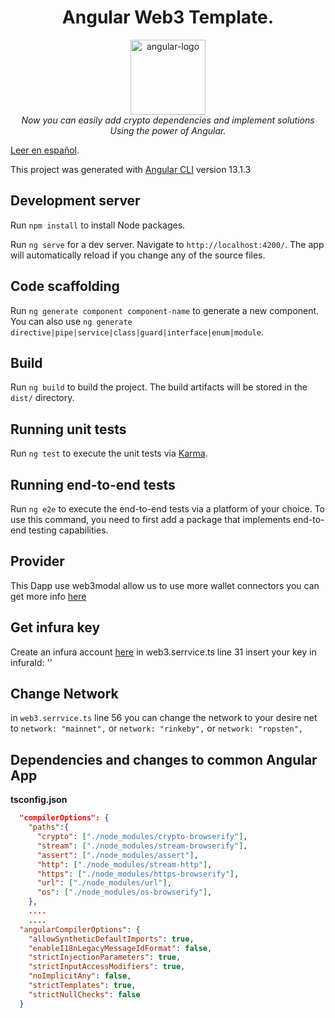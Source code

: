 <h1 align="center">Angular Web3 Template.</h1>

<p align="center">
  <img src="https://angular.io/assets/images/logos/angular/angular.svg" alt="angular-logo" width="120px" height="120px"/>
  <br>
  <i>Now you can easily add crypto dependencies and implement solutions 
    <br>Using the power of Angular.</i>
  <br>
</p>






[Leer en español][español].

[español]: README%5BES%5D.md


This project was generated with [Angular CLI](https://github.com/angular/angular-cli) version 13.1.3

## Development server
Run `npm install` to install Node packages.

Run `ng serve` for a dev server. Navigate to `http://localhost:4200/`. The app will automatically reload if you change
any of the source files.

## Code scaffolding

Run `ng generate component component-name` to generate a new component. You can also
use `ng generate directive|pipe|service|class|guard|interface|enum|module`.

## Build

Run `ng build` to build the project. The build artifacts will be stored in the `dist/` directory.

## Running unit tests

Run `ng test` to execute the unit tests via [Karma](https://karma-runner.github.io).

## Running end-to-end tests
Run `ng e2e` to execute the end-to-end tests via a platform of your choice. To use this command, you need to first add a
package that implements end-to-end testing capabilities.

## Provider
This Dapp use web3modal allow us to use more wallet connectors
you can get more info [here](https://github.com/Web3Modal/web3modal)

## Get infura key

Create an infura account [here](https://infura.io/)
in web3.serrvice.ts line 31 insert your key in infuraId: ''

## Change Network

in ``web3.serrvice.ts`` line 56 you can change the network to your desire net
to  ``network: "mainnet",`` or ``network: "rinkeby",`` or ``network: "ropsten",``


## Dependencies and changes to common Angular App

**tsconfig.json**

```json 
  "compilerOptions": {
    "paths":{
      "crypto": ["./node_modules/crypto-browserify"],
      "stream": ["./node_modules/stream-browserify"],
      "assert": ["./node_modules/assert"],
      "http": ["./node_modules/stream-http"],
      "https": ["./node_modules/https-browserify"],
      "url": ["./node_modules/url"],
      "os": ["./node_modules/os-browserify"],
    },
    ....
    ....
  "angularCompilerOptions": {
    "allowSyntheticDefaultImports": true,
    "enableI18nLegacyMessageIdFormat": false,
    "strictInjectionParameters": true,
    "strictInputAccessModifiers": true,
    "noImplicitAny": false,
    "strictTemplates": true,
    "strictNullChecks": false
  }

```

